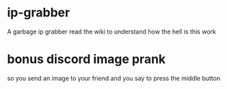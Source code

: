 # ip-grabber
A garbage ip grabber
read the wiki to understand how the hell is this work

# bonus discord image prank

so you send an image to your friend and you say to press the middle button
